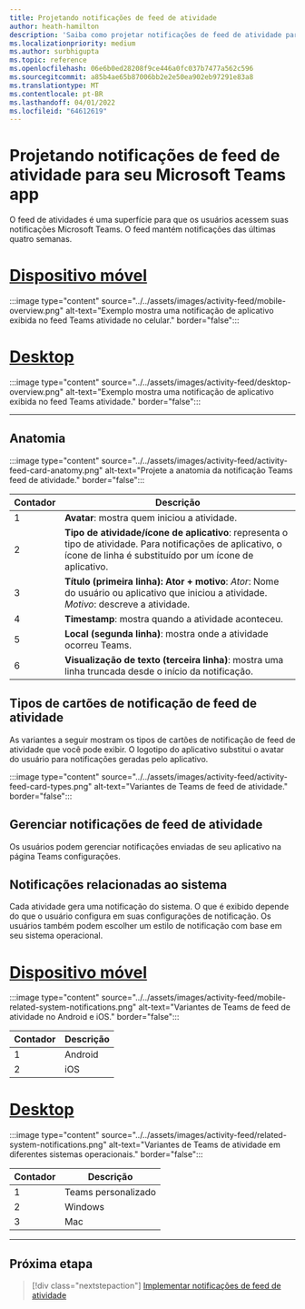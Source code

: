 ```yaml
---
title: Projetando notificações de feed de atividade
author: heath-hamilton
description: 'Saiba como projetar notificações de feed de atividade para seu aplicativo Teams e obter o kit Teams interface do usuário. Desenvolver notificações do Teams no Visual Studio C #'
ms.localizationpriority: medium
ms.author: surbhigupta
ms.topic: reference
ms.openlocfilehash: 06e6b0ed28208f9ce446a0fc037b7477a562c596
ms.sourcegitcommit: a85b4ae65b87006bb2e2e50ea902eb97291e83a8
ms.translationtype: MT
ms.contentlocale: pt-BR
ms.lasthandoff: 04/01/2022
ms.locfileid: "64612619"
---
```

# <a name="designing-activity-feed-notifications-for-your-microsoft-teams-app"></a>Projetando notificações de feed de atividade para seu Microsoft Teams app

O feed de atividades é uma superfície para que os usuários acessem suas notificações Microsoft Teams. O feed mantém notificações das últimas quatro semanas.

# <a name="mobile"></a>[Dispositivo móvel](#tab/mobile)

:::image type="content" source="../../assets/images/activity-feed/mobile-overview.png" alt-text="Exemplo mostra uma notificação de aplicativo exibida no feed Teams atividade no celular." border="false":::

# <a name="desktop"></a>[Desktop](#tab/desktop)

:::image type="content" source="../../assets/images/activity-feed/desktop-overview.png" alt-text="Exemplo mostra uma notificação de aplicativo exibida no feed Teams atividade." border="false":::

---

## <a name="anatomy"></a>Anatomia

:::image type="content" source="../../assets/images/activity-feed/activity-feed-card-anatomy.png" alt-text="Projete a anatomia da notificação Teams feed de atividade." border="false":::

|Contador|Descrição|
|----------|-----------|
|1|**Avatar**: mostra quem iniciou a atividade.|
|2|**Tipo de atividade/ícone de aplicativo**: representa o tipo de atividade. Para notificações de aplicativo, o ícone de linha é substituído por um ícone de aplicativo.|
|3|**Título (primeira linha): Ator + motivo**: *Ator*: Nome do usuário ou aplicativo que iniciou a atividade. *Motivo*: descreve a atividade.|
|4|**Timestamp**: mostra quando a atividade aconteceu.|
|5|**Local (segunda linha)**: mostra onde a atividade ocorreu Teams.|
|6 |**Visualização de texto (terceira linha)**: mostra uma linha truncada desde o início da notificação.|

## <a name="types-of-activity-feed-notification-cards"></a>Tipos de cartões de notificação de feed de atividade

As variantes a seguir mostram os tipos de cartões de notificação de feed de atividade que você pode exibir. O logotipo do aplicativo substitui o avatar do usuário para notificações geradas pelo aplicativo.

:::image type="content" source="../../assets/images/activity-feed/activity-feed-card-types.png" alt-text="Variantes de Teams de feed de atividade." border="false":::

## <a name="manage-activity-feed-notifications"></a>Gerenciar notificações de feed de atividade

Os usuários podem gerenciar notificações enviadas de seu aplicativo na página Teams configurações.

## <a name="related-system-notifications"></a>Notificações relacionadas ao sistema

Cada atividade gera uma notificação do sistema. O que é exibido depende do que o usuário configura em suas configurações de notificação. Os usuários também podem escolher um estilo de notificação com base em seu sistema operacional.

# <a name="mobile"></a>[Dispositivo móvel](#tab/mobile)

:::image type="content" source="../../assets/images/activity-feed/mobile-related-system-notifications.png" alt-text="Variantes de Teams de feed de atividade no Android e iOS." border="false":::

|Contador|Descrição|
|----------|-----------|
|1|Android|
|2|iOS|

# <a name="desktop"></a>[Desktop](#tab/desktop)

:::image type="content" source="../../assets/images/activity-feed/related-system-notifications.png" alt-text="Variantes de Teams de atividade em diferentes sistemas operacionais." border="false":::

|Contador|Descrição|
|----------|-----------|
|1|Teams personalizado|
|2|Windows|
|3|Mac|

---

## <a name="next-step"></a>Próxima etapa

> [!div class="nextstepaction"]
> [Implementar notificações de feed de atividade](/graph/teams-send-activityfeednotifications)
